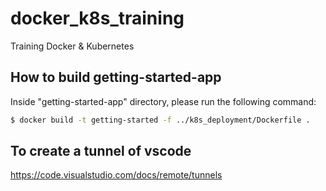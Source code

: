 # docker_k8s_training
Training Docker &amp; Kubernetes

## How to build getting-started-app
Inside "getting-started-app" directory, please run the following command:
```bash
$ docker build -t getting-started -f ../k8s_deployment/Dockerfile .

```

## To create a tunnel of vscode
https://code.visualstudio.com/docs/remote/tunnels